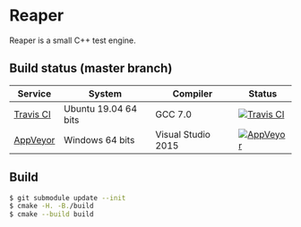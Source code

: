 # Reaper

Reaper is a small C++ test engine.

## Build status (master branch)

| Service | System | Compiler | Status |
| ------- | ------ | -------- | ------ |
| [Travis CI](https://travis-ci.org/Ryp/reaper)| Ubuntu 19.04 64 bits | GCC 7.0 | [![Travis CI](https://travis-ci.org/Ryp/reaper.svg?branch=master)](https://travis-ci.org/Ryp/reaper)
| [AppVeyor](https://ci.appveyor.com/project/Ryp/reaper)| Windows 64 bits | Visual Studio 2015 | [![AppVeyor](https://ci.appveyor.com/api/projects/status/hfvvd697p8c6m2or/branch/master?svg=true)](https://ci.appveyor.com/project/Ryp/reaper)

## Build

```sh
$ git submodule update --init
$ cmake -H. -B./build
$ cmake --build build
```
